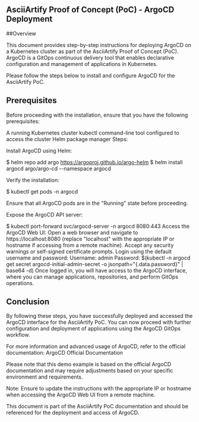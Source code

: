 ## AsciiArtify Proof of Concept (PoC) - ArgoCD Deployment

##Overview

This document provides step-by-step instructions for deploying ArgoCD on a Kubernetes cluster as part of the AsciiArtify Proof of Concept (PoC). ArgoCD is a GitOps continuous delivery tool that enables declarative configuration and management of applications in Kubernetes.

Please follow the steps below to install and configure ArgoCD for the AsciiArtify PoC.

## Prerequisites

Before proceeding with the installation, ensure that you have the following prerequisites:

A running Kubernetes cluster
kubectl command-line tool configured to access the cluster
Helm package manager
Steps:

Install ArgoCD using Helm:

$ helm repo add argo https://argoproj.github.io/argo-helm
$ helm install argocd argo/argo-cd --namespace argocd

Verify the installation:

$ kubectl get pods -n argocd

Ensure that all ArgoCD pods are in the "Running" state before proceeding.

Expose the ArgoCD API server:

$ kubectl port-forward svc/argocd-server -n argocd 8080:443
Access the ArgoCD Web UI:
Open a web browser and navigate to https://localhost:8080 (replace "localhost" with the appropriate IP or hostname if accessing from a remote machine).
Accept any security warnings or self-signed certificate prompts.
Login using the default username and password:
Username: admin
Password: $(kubectl -n argocd get secret argocd-initial-admin-secret -o jsonpath="{.data.password}" | base64 -d)
Once logged in, you will have access to the ArgoCD interface, where you can manage applications, repositories, and perform GitOps operations.


## Conclusion

By following these steps, you have successfully deployed and accessed the ArgoCD interface for the AsciiArtify PoC. You can now proceed with further configuration and deployment of applications using the ArgoCD GitOps workflow.

For more information and advanced usage of ArgoCD, refer to the official documentation: ArgoCD Official Documentation

Please note that this demo example is based on the official ArgoCD documentation and may require adjustments based on your specific environment and requirements.

Note: Ensure to update the instructions with the appropriate IP or hostname when accessing the ArgoCD Web UI from a remote machine.

This document is part of the AsciiArtify PoC documentation and should be referenced for the deployment and access of ArgoCD.

